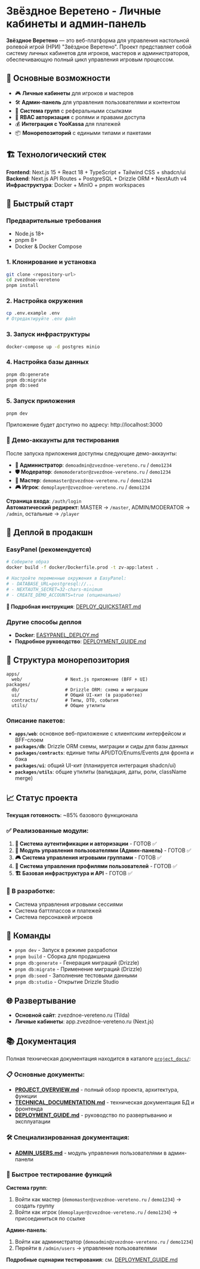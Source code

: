 # Звёздное Веретено - Личные кабинеты и админ-панель

**Звёздное Веретено** — это веб-платформа для управления настольной ролевой игрой (НРИ) "Звёздное Веретено". Проект представляет собой систему личных кабинетов для игроков, мастеров и администраторов, обеспечивающую полный цикл управления игровым процессом.

## 🎯 Основные возможности

- 🎮 **Личные кабинеты** для игроков и мастеров
- 🛠️ **Админ-панель** для управления пользователями и контентом
- 👥 **Система групп** с реферальными ссылками
- 🔐 **RBAC авторизация** с ролями и правами доступа
- 💰 **Интеграция с YooKassa** для платежей
- 📦 **Монорепозиторий** с едиными типами и пакетами

## 🏗️ Технологический стек

**Frontend**: Next.js 15 + React 18 + TypeScript + Tailwind CSS + shadcn/ui  
**Backend**: Next.js API Routes + PostgreSQL + Drizzle ORM + NextAuth v4  
**Инфраструктура**: Docker + MinIO + pnpm workspaces

## 🚀 Быстрый старт

### Предварительные требования

- Node.js 18+
- pnpm 8+
- Docker & Docker Compose

### 1. Клонирование и установка

```bash
git clone <repository-url>
cd zvezdnoe-vereteno
pnpm install
```

### 2. Настройка окружения

```bash
cp .env.example .env
# Отредактируйте .env файл
```

### 3. Запуск инфраструктуры

```bash
docker-compose up -d postgres minio
```

### 4. Настройка базы данных

```bash
pnpm db:generate
pnpm db:migrate
pnpm db:seed
```

### 5. Запуск приложения

```bash
pnpm dev
```

Приложение будет доступно по адресу: http://localhost:3000

### 🧪 Демо-аккаунты для тестирования

После запуска приложения доступны следующие демо-аккаунты:

- **👑 Администратор**: `demoadmin@zvezdnoe-vereteno.ru` / `demo1234`
- **🛡️ Модератор**: `demomoderator@zvezdnoe-vereteno.ru` / `demo1234`
- **🎯 Мастер**: `demomaster@zvezdnoe-vereteno.ru` / `demo1234`
- **🎮 Игрок**: `demoplayer@zvezdnoe-vereteno.ru` / `demo1234`

**Страница входа**: `/auth/login`  
**Автоматический редирект**: MASTER → `/master`, ADMIN/MODERATOR → `/admin`, остальные → `/player`

## 🚀 Деплой в продакшн

### EasyPanel (рекомендуется)

```bash
# Соберите образ
docker build -f docker/Dockerfile.prod -t zv-app:latest .

# Настройте переменные окружения в EasyPanel:
# - DATABASE_URL=postgresql://...
# - NEXTAUTH_SECRET=32-chars-minimum
# - CREATE_DEMO_ACCOUNTS=true (опционально)
```

**📖 Подробная инструкция**: [DEPLOY_QUICKSTART.md](./DEPLOY_QUICKSTART.md)

### Другие способы деплоя

- **Docker**: [EASYPANEL_DEPLOY.md](./EASYPANEL_DEPLOY.md)
- **Подробное руководство**: [DEPLOYMENT_GUIDE.md](./project_docs/DEPLOYMENT_GUIDE.md)

## 📁 Структура монорепозитория

```
apps/
  web/                # Next.js приложение (BFF + UI)
packages/
  db/                 # Drizzle ORM: схема и миграции
  ui/                 # Общий UI-кит (в разработке)
  contracts/          # Типы, DTO, события
  utils/              # Общие утилиты
```

### Описание пакетов:

- **`apps/web`**: основное веб-приложение с клиентским интерфейсом и BFF-слоем
- **`packages/db`**: Drizzle ORM схемы, миграции и сиды для базы данных
- **`packages/contracts`**: единые типы API/DTO/Enums/Events для фронта и бэка
- **`packages/ui`**: общий UI-кит (планируется интеграция shadcn/ui)
- **`packages/utils`**: общие утилиты (валидация, даты, роли, className merge)

## 📈 Статус проекта

**Текущая готовность**: ~85% базового функционала

### ✅ Реализованные модули:

1. **🔐 Система аутентификации и авторизации** - ГОТОВ ✅
2. **👥 Модуль управления пользователями (Админ-панель)** - ГОТОВ ✅  
3. **🎮 Система управления игровыми группами** - ГОТОВ ✅
4. **👤 Система управления профилями пользователей** - ГОТОВ ✅
5. **🏗️ Базовая инфраструктура и API** - ГОТОВ ✅

### 🚧 В разработке:
- Система управления игровыми сессиями
- Система баттлпассов и платежей  
- Система персонажей игроков

## 🔧 Команды

- `pnpm dev` - Запуск в режиме разработки
- `pnpm build` - Сборка для продакшена
- `pnpm db:generate` - Генерация миграций (Drizzle)
- `pnpm db:migrate` - Применение миграций (Drizzle)
- `pnpm db:seed` - Заполнение тестовыми данными
- `pnpm db:studio` - Открытие Drizzle Studio


## 🌐 Развертывание

- **Основной сайт**: zvezdnoe-vereteno.ru (Tilda)
- **Личные кабинеты**: app.zvezdnoe-vereteno.ru (Next.js)

## 📚 Документация

Полная техническая документация находится в каталоге [`project_docs/`](./project_docs/):

### 📋 Основные документы:
- **[PROJECT_OVERVIEW.md](./project_docs/PROJECT_OVERVIEW.md)** - полный обзор проекта, архитектура, функции
- **[TECHNICAL_DOCUMENTATION.md](./project_docs/TECHNICAL_DOCUMENTATION.md)** - техническая документация БД и фронтенда
- **[DEPLOYMENT_GUIDE.md](./project_docs/DEPLOYMENT_GUIDE.md)** - руководство по развертыванию и эксплуатации

### 🛠️ Специализированная документация:
- **[ADMIN_USERS.md](./project_docs/ADMIN_USERS.md)** - модуль управления пользователями в админ-панели

### 🎯 Быстрое тестирование функций

**Система групп**: 
1. Войти как мастер (`demomaster@zvezdnoe-vereteno.ru` / `demo1234`) → создать группу
2. Войти как игрок (`demoplayer@zvezdnoe-vereteno.ru` / `demo1234`) → присоединиться по ссылке

**Админ-панель**: 
1. Войти как администратор (`demoadmin@zvezdnoe-vereteno.ru` / `demo1234`)
2. Перейти в `/admin/users` → управление пользователями

**Подробные сценарии тестирования**: см. [DEPLOYMENT_GUIDE.md](./project_docs/DEPLOYMENT_GUIDE.md#-тестирование-после-развертывания)
